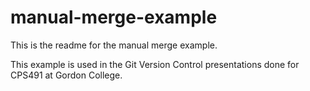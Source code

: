 # manual-merge-example
This is the readme for the manual merge example.

This example is used in the Git Version Control presentations done for CPS491 at Gordon College.
